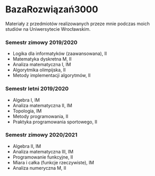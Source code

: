 # BazaRozwiązań3000
Materiały z przedmiotów realizowanych przeze mnie podczas moich studiów na Uniwersytecie Wrocławskim.

### Semestr zimowy 2019/2020
* Logika dla informatyków (zaawansowana), II
* Matematyka dyskretna M, II
* Analiza matematyczna I, IM
* Algorytmika olimpijska, II
* Metody implementacji algorytmów, II

### Semestr letni 2019/2020
* Algebra I, IM
* Analiza matematyczna II, IM
* Topologia, IM
* Metody programowania, II
* Praktyka programowania sportowego, II

### Semestr zimowy 2020/2021
* Algebra II, IM
* Analiza matematyczna III, IM
* Programowanie funkcyjne, II
* Miara i całka (funkcje rzeczywiste), IM
* Analiza numeryczna M, II
